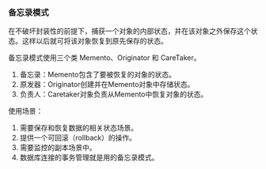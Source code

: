 ### 备忘录模式

在不破坏封装性的前提下，捕获一个对象的内部状态，并在该对象之外保存这个状态。这样以后就可将该对象恢复到原先保存的状态。

备忘录模式使用三个类 Memento、Originator 和 CareTaker。
1. 备忘录：Memento包含了要被恢复的对象的状态。
2. 原发器：Originator创建并在Memento对象中存储状态。
3. 负责人：Caretaker对象负责从Memento中恢复对象的状态。

使用场景：
1. 需要保存和恢复数据的相关状态场景。
2. 提供一个可回滚（rollback）的操作。
3. 需要监控的副本场景中。
4. 数据库连接的事务管理就是用的备忘录模式。